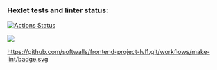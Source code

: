 ### Hexlet tests and linter status:
[![Actions Status](https://github.com/softwalls/frontend-project-lvl1/workflows/hexlet-check/badge.svg)](https://github.com/softwalls/frontend-project-lvl1/actions)

<a href="https://codeclimate.com/github/codeclimate/codeclimate/maintainability"><img src="https://api.codeclimate.com/v1/badges/a99a88d28ad37a79dbf6/maintainability" /></a>

https://github.com/softwalls/frontend-project-lvl1.git/workflows/make-lint/badge.svg